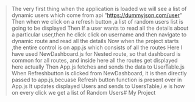 >The very first thing when the application is loaded we will see a list of dynamic users which come from api "https://dummyjson.com/user"
>Then when we click on a refresh button ,a list of random users list is going to be displayed
>Then If a user wants to read all the details about a particular user,then he click click on username and then navigate to dynamic route and read all the details 
>Now when the project starts ,the entire control is on app.js which consists of all the routes
>Here I have used NewDashboard.js for Nested route, so that dashboard is common for all routes, and inside here all the routes get displayed here actually
>Then App.js fetches and sends the data to UserTable.js
>When Refreshbutton is clicked from NewDashboard, it is then directly passed to app.js,becuase Refresh button function is present over in App.js
>It updates displayed Users and sends to UsersTable,i.e is how on every click we get a list of Random Users#   M y   P r o j e c t  
 